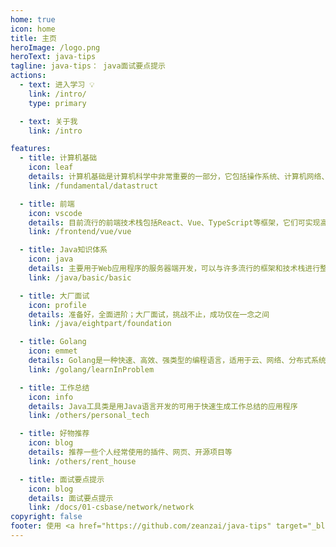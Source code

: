 ```yaml
---
home: true
icon: home
title: 主页
heroImage: /logo.png
heroText: java-tips
tagline: java-tips： java面试要点提示
actions:
  - text: 进入学习 💡
    link: /intro/
    type: primary

  - text: 关于我
    link: /intro

features:
  - title: 计算机基础
    icon: leaf
    details: 计算机基础是计算机科学中非常重要的一部分，它包括操作系统、计算机网络、数据结构、计算机组成原理等方面。
    link: /fundamental/datastruct

  - title: 前端
    icon: vscode
    details: 目前流行的前端技术栈包括React、Vue、TypeScript等框架，它们可实现高效的开发、优化和管理Web应用程序
    link: /frontend/vue/vue

  - title: Java知识体系
    icon: java
    details: 主要用于Web应用程序的服务器端开发，可以与许多流行的框架和技术栈进行整合，如Spring、MyBatis等
    link: /java/basic/basic

  - title: 大厂面试
    icon: profile
    details: 准备好，全面进阶；大厂面试，挑战不止，成功仅在一念之间
    link: /java/eightpart/foundation

  - title: Golang
    icon: emmet
    details: Golang是一种快速、高效、强类型的编程语言，适用于云、网络、分布式系统等领域
    link: /golang/learnInProblem

  - title: 工作总结
    icon: info
    details: Java工具类是用Java语言开发的可用于快速生成工作总结的应用程序
    link: /others/personal_tech

  - title: 好物推荐
    icon: blog
    details: 推荐一些个人经常使用的插件、网页、开源项目等
    link: /others/rent_house

  - title: 面试要点提示
    icon: blog
    details: 面试要点提示
    link: /docs/01-csbase/network/network
copyright: false
footer: 使用 <a href="https://github.com/zeanzai/java-tips" target="_blank">Github © 2024 java tips </a> MIT 协议, 版权所有 © 2024-present zeanzai
---
```

